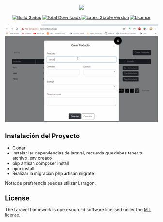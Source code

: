 <p align="center"><img src="https://res.cloudinary.com/dtfbvvkyp/image/upload/v1566331377/laravel-logolockup-cmyk-red.svg" width="400"></p>

<p align="center">
<a href="https://travis-ci.org/laravel/framework"><img src="https://travis-ci.org/laravel/framework.svg" alt="Build Status"></a>
<a href="https://packagist.org/packages/laravel/framework"><img src="https://poser.pugx.org/laravel/framework/d/total.svg" alt="Total Downloads"></a>
<a href="https://packagist.org/packages/laravel/framework"><img src="https://poser.pugx.org/laravel/framework/v/stable.svg" alt="Latest Stable Version"></a>
<a href="https://packagist.org/packages/laravel/framework"><img src="https://poser.pugx.org/laravel/framework/license.svg" alt="License"></a>
</p>


![](Crud.gif)


## Instalación del Proyecto

- Clonar
- Instalar las dependencias de laravel, recuerda que debes tener tu archivo .env creado
- php artisan composer install
- npm install
- Realizar la migracion php artisan migrate  

Nota: de preferencia puedes utilizar Laragon.

## License

The Laravel framework is open-sourced software licensed under the [MIT license](https://opensource.org/licenses/MIT).
